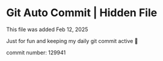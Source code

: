# Git Auto Commit | Hidden File

This file was added Feb 12, 2025

Just for fun and keeping my daily git commit active 🤪

commit number: 129941
